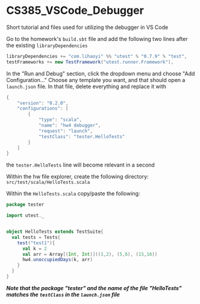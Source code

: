 # CS385_VSCode_Debugger
Short tutorial and files used for utilizing the debugger in VS Code


Go to the homework's `build.sbt` file and add the following two lines after the existing `libraryDependencies`
```scala
libraryDependencies += "com.lihaoyi" %% "utest" % "0.7.9" % "test",
testFrameworks += new TestFramework("utest.runner.Framework"),
```
In the "Run and Debug" section, click the dropdown menu and choose "Add Configuration..."
Choose any template you want, and that should open a `launch.json` file.
In that file, delete everything and replace it with 

```scala
{
    "version": "0.2.0",
    "configurations": [
        {
            "type": "scala",
            "name": "hw4 debugger",
            "request": "launch",
            "testClass": "tester.HelloTests"
        }
    ]
}
```
the `tester.HelloTests` line will become relevant in a second

Within the hw file explorer, create the following directory: `src/test/scala/HelloTests.scala`

Within the `HelloTests.scala` copy/paste the following:

```scala
package tester

import utest._


object HelloTests extends TestSuite{
  val tests = Tests{
    test("test1"){
      val k = 2
      val arr = Array[(Int, Int)]((1,2), (5,6), (15,16))
      hw4.unoccupiedDays(k, arr)
    }
  }
}
```
***Note that the package "tester" and the name of the file "HelloTests" matches the `testClass` in the `launch.json` file***
